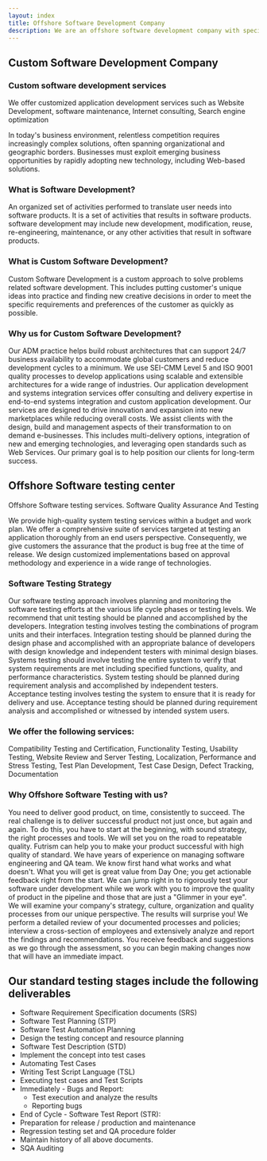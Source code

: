 ```yaml
---
layout: index
title: Offshore Software Development Company
description: We are an offshore software development company with specialization is custom application development. We have State-of-the-art development center in USA and Offshore Development Center in India
---
```

## Custom Software Development Company
### Custom software development services
We offer customized application development services such as Website Development, software maintenance, Internet consulting, Search engine optimization

In today's business environment, relentless competition requires increasingly complex solutions, often spanning organizational and geographic borders. Businesses must exploit emerging business opportunities by rapidly adopting new technology, including Web-based solutions.

### What is Software Development?

An organized set of activities performed to translate user needs into software products. It is a set of activities that results in software products. software development may include new development, modification, reuse, re-engineering, maintenance, or any other activities that result in software products.

### What is Custom Software Development?

Custom Software Development is a custom approach to solve problems related software development. This includes putting customer's unique ideas into practice and finding new creative decisions in order to meet the specific requirements and preferences of the customer as quickly as possible.

### Why us for Custom Software Development?

Our ADM practice helps build robust architectures that can support 24/7 business availability to accommodate global customers and reduce development cycles to a minimum. We use SEI-CMM Level 5 and ISO 9001 quality processes to develop applications using scalable and extensible architectures for a wide range of industries. Our application development and systems integration services offer consulting and delivery expertise in end-to-end systems integration and custom application development. Our services are designed to drive innovation and expansion into new marketplaces while reducing overall costs. We assist clients with the design, build and management aspects of their transformation to on demand e-businesses. This includes multi-delivery options, integration of new and emerging technologies, and leveraging open standards such as Web Services. Our primary goal is to help position our clients for long-term success.

## Offshore Software testing center
Offshore Software testing services. Software Quality Assurance And Testing

We provide high-quality system testing services within a budget and work plan. We offer a comprehensive suite of services targeted at testing an application thoroughly from an end users perspective. Consequently, we give customers the assurance that the product is bug free at the time of release. We design customized implementations based on approval methodology and experience in a wide range of technologies.

### Software Testing Strategy

Our software testing approach involves planning and monitoring the software testing efforts at the various life cycle phases or testing levels. We recommend that unit testing should be planned and accomplished by the developers. Integration testing involves testing the combinations of program units and their interfaces. Integration testing should be planned during the design phase and accomplished with an appropriate balance of developers with design knowledge and independent testers with minimal design biases. Systems testing should involve testing the entire system to verify that system requirements are met including specified functions, quality, and performance characteristics. System testing should be planned during requirement analysis and accomplished by independent testers. Acceptance testing involves testing the system to ensure that it is ready for delivery and use. Acceptance testing should be planned during requirement analysis and accomplished or witnessed by intended system users.

### We offer the following services:

Compatibility Testing and Certification, Functionality Testing, Usability Testing, Website Review and Server Testing, Localization, Performance and Stress Testing, Test Plan Development, Test Case Design, Defect Tracking, Documentation

### Why Offshore Software Testing with us?

You need to deliver good product, on time, consistently to succeed. The real challenge is to deliver successful product not just once, but again and again. To do this, you have to start at the beginning, with sound strategy, the right processes and tools. We will set you on the road to repeatable quality. Futrism can help you to make your product successful with high quality of standard. We have years of experience on managing software engineering and QA team. 
We know first hand what works and what doesn't. What you will get is great value from Day One; you get actionable feedback right from the start. We can jump right in to rigorously test your software under development while we work with you to improve the quality of product in the pipeline and those that are just a "Glimmer in your eye". We will examine your company's strategy, culture, organization and quality processes from our unique perspective. The results will surprise you! We perform a detailed review of your documented processes and policies; interview a cross-section of employees and extensively analyze and report the findings and recommendations. You receive feedback and suggestions as we go through the assessment, so you can begin making changes now that will have an immediate impact. 

## Our standard testing stages include the following deliverables
* Software Requirement Specification documents (SRS) 
* Software Test Planning (STP) 
* Software Test Automation Planning 
* Design the testing concept and resource planning 
* Software Test Description (STD) 
* Implement the concept into test cases 
* Automating Test Cases 
* Writing Test Script Language (TSL) 
* Executing test cases and Test Scripts 
* Immediately - Bugs and Report: 
  * Test execution and analyze the results 
  * Reporting bugs 
* End of Cycle - Software Test Report (STR): 
* Preparation for release / production and maintenance 
* Regression testing set and QA procedure folder 
* Maintain history of all above documents. 
* SQA Auditing
